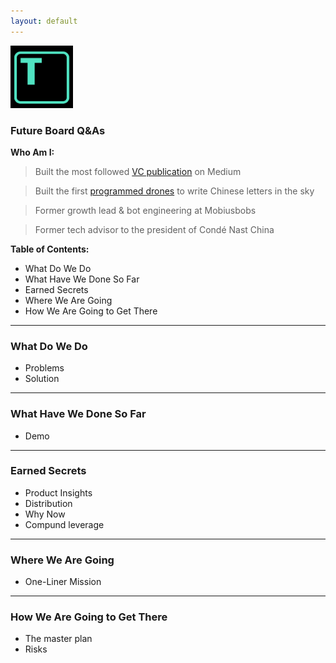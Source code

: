```yaml
---
layout: default
---
```


<img src="images/tars.png" alt="sample image" width="100" height="100">


### Future Board Q&As

**Who Am I:**

> Built the most followed [VC publication](https://medium.com/7ventures) on Medium

> Built the first [programmed drones](https://vimeo.com/111901733) to write Chinese letters in the sky

> Former growth lead & bot engineering at Mobiusbobs

> Former tech advisor to the president of Condé Nast China


**Table of Contents:**

- What Do We Do
- What Have We Done So Far
- Earned Secrets
- Where We Are Going
- How We Are Going to Get There

---

### What Do We Do

- Problems
- Solution 

---

### What Have We Done So Far

- Demo 

---

### Earned Secrets

- Product Insights
- Distribution
- Why Now
- Compund leverage

---

### Where We Are Going

- One-Liner Mission

---

### How We Are Going to Get There

- The master plan 
- Risks 
